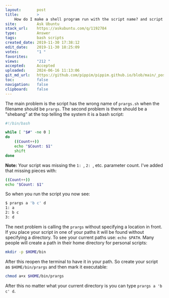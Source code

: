 ```yaml
---
layout:       post
title:        >
    How do I make a shell program run with the script name? and script help
site:         Ask Ubuntu
stack_url:    https://askubuntu.com/q/1192784
type:         Answer
tags:         bash scripts
created_date: 2019-11-30 17:38:12
edit_date:    2019-11-30 18:25:09
votes:        "1 "
favorites:    
views:        "212 "
accepted:     Accepted
uploaded:     2024-06-16 11:13:06
git_md_url:   https://github.com/pippim/pippim.github.io/blob/main/_posts/2019/2019-11-30-How-do-I-make-a-shell-program-run-with-the-script-name_-and-script-help.md
toc:          false
navigation:   false
clipboard:    false
---
```


The main problem is the script has the wrong name of `prargs.sh` when the filename should be `prargs`. The second problem is there should be a "shebang" at the top telling the system it is a bash script:



``` bash
#!/bin/bash

while [ "$#" -ne 0 ]  
do
    ((Count++))
    echo "$Count: $1"  
    shift
done
```

**Note:** Your script was missing the `1: `, `2: `, etc. parameter count. I've added that missing pieces with:

``` bash
((Count++))
echo "$Count: $1"
```

So when you run the script you now see:

``` bash
$ prargs a 'b c' d
1: a
2: b c
3: d
```

The next problem is calling the `prargs` without specifying a location in front. If you place your script in one of your paths it will be found without specifying a directory. To see your current paths use: `echo $PATH`. Many people will create a path in their home directory for personal scripts:

``` bash
mkdir -p $HOME/bin
```

After this reopen the terminal to have it in your path. So create your script as `$HOME/bin/prargs` and then mark it executable:

``` bash
chmod a+x $HOME/bin/prargs
```

After this no matter what your current directory is you can type `prargs a 'b c' d`.

